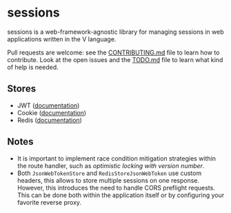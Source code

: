 # sessions

sessions is a web-framework-agnostic library for managing sessions in web applications written in the 
V language.

Pull requests are welcome: see the [CONTRIBUTING.md](CONTRIBUTING.md) file to learn how to contribute. 
Look at the open issues and the [TODO.md](TODO.md) file to learn what kind of help is needed.

## Stores

- JWT ([documentation](./src/jwt_store.md))
- Cookie ([documentation](./src/cookie_store.md))
- Redis ([documentation](./src/redis_store.md))

## Notes

- It is important to implement race condition mitigation strategies within the route handler, such as 
  *optimistic locking with version number*.
- Both `JsonWebTokenStore` and `RedisStoreJsonWebToken` use custom headers, this allows to store multiple 
  sessions on one response. However, this introduces the need to handle CORS preflight requests. This 
  can be done both within the application itself or by configuring your favorite reverse proxy.
